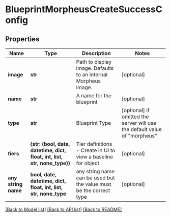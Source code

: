 # BlueprintMorpheusCreateSuccessConfig


## Properties
Name | Type | Description | Notes
------------ | ------------- | ------------- | -------------
**image** | **str** | Path to display image. Defaults to an internal Morpheus image. | [optional] 
**name** | **str** | A name for the blueprint | [optional] 
**type** | **str** | Blueprint Type | [optional]  if omitted the server will use the default value of "morpheus"
**tiers** | **{str: (bool, date, datetime, dict, float, int, list, str, none_type)}** | Tier definitions - Create in UI to view a baseline for object | [optional] 
**any string name** | **bool, date, datetime, dict, float, int, list, str, none_type** | any string name can be used but the value must be the correct type | [optional]

[[Back to Model list]](../README.md#documentation-for-models) [[Back to API list]](../README.md#documentation-for-api-endpoints) [[Back to README]](../README.md)



